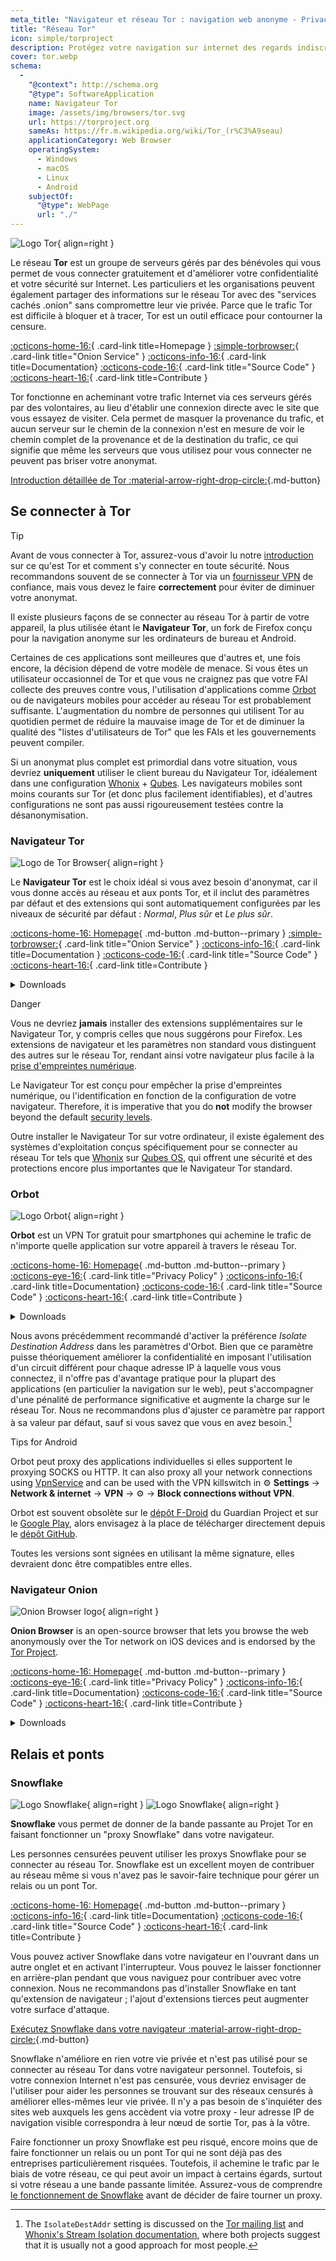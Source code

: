 ```yaml
---
meta_title: "Navigateur et réseau Tor : navigation web anonyme - Privacy Guides"
title: "Réseau Tor"
icon: simple/torproject
description: Protégez votre navigation sur internet des regards indiscrets en utilisant le réseau Tor, un réseau sécurisé qui contourne la censure.
cover: tor.webp
schema:
  - 
    "@context": http://schema.org
    "@type": SoftwareApplication
    name: Navigateur Tor
    image: /assets/img/browsers/tor.svg
    url: https://torproject.org
    sameAs: https://fr.m.wikipedia.org/wiki/Tor_(r%C3%A9seau)
    applicationCategory: Web Browser
    operatingSystem:
      - Windows
      - macOS
      - Linux
      - Android
    subjectOf:
      "@type": WebPage
      url: "./"
---
```


![Logo Tor](assets/img/self-contained-networks/tor.svg){ align=right }

Le réseau **Tor** est un groupe de serveurs gérés par des bénévoles qui vous permet de vous connecter gratuitement et d'améliorer votre confidentialité et votre sécurité sur Internet. Les particuliers et les organisations peuvent également partager des informations sur le réseau Tor avec des "services cachés .onion" sans compromettre leur vie privée. Parce que le trafic Tor est difficile à bloquer et à tracer, Tor est un outil efficace pour contourner la censure.

[:octicons-home-16:](https://torproject.org){ .card-link title=Homepage }
[:simple-torbrowser:](http://2gzyxa5ihm7nsggfxnu52rck2vv4rvmdlkiu3zzui5du4xyclen53wid.onion){ .card-link title="Onion Service" }
[:octicons-info-16:](https://tb-manual.torproject.org){ .card-link title=Documentation}
[:octicons-code-16:](https://gitlab.torproject.org/tpo/core/tor){ .card-link title="Source Code" }
[:octicons-heart-16:](https://donate.torproject.org){ .card-link title=Contribute }

Tor fonctionne en acheminant votre trafic Internet via ces serveurs gérés par des volontaires, au lieu d'établir une connexion directe avec le site que vous essayez de visiter. Cela permet de masquer la provenance du trafic, et aucun serveur sur le chemin de la connexion n'est en mesure de voir le chemin complet de la provenance et de la destination du trafic, ce qui signifie que même les serveurs que vous utilisez pour vous connecter ne peuvent pas briser votre anonymat.

[Introduction détaillée de Tor :material-arrow-right-drop-circle:](advanced/tor-overview.md ""){.md-button}

## Se connecter à Tor

<div class="admonition tip" markdown>
<p class="admonition-title">Tip</p>

Avant de vous connecter à Tor, assurez-vous d'avoir lu notre [introduction](advanced/tor-overview.md) sur ce qu'est Tor et comment s'y connecter en toute sécurité. Nous recommandons souvent de se connecter à Tor via un [fournisseur VPN](vpn.md) de confiance, mais vous devez le faire **correctement** pour éviter de diminuer votre anonymat.

</div>

Il existe plusieurs façons de se connecter au réseau Tor à partir de votre appareil, la plus utilisée étant le **Navigateur Tor**, un fork de Firefox conçu pour la navigation anonyme sur les ordinateurs de bureau et Android.

Certaines de ces applications sont meilleures que d'autres et, une fois encore, la décision dépend de votre modèle de menace. Si vous êtes un utilisateur occasionnel de Tor et que vous ne craignez pas que votre FAI collecte des preuves contre vous, l'utilisation d'applications comme [Orbot](#orbot) ou de navigateurs mobiles pour accéder au réseau Tor est probablement suffisante. L'augmentation du nombre de personnes qui utilisent Tor au quotidien permet de réduire la mauvaise image de Tor et de diminuer la qualité des "listes d'utilisateurs de Tor" que les FAIs et les gouvernements peuvent compiler.

Si un anonymat plus complet est primordial dans votre situation, vous devriez **uniquement** utiliser le client bureau du Navigateur Tor, idéalement dans une configuration [Whonix](desktop.md#whonix) + [Qubes](desktop.md#qubes-os). Les navigateurs mobiles sont moins courants sur Tor (et donc plus facilement identifiables), et d'autres configurations ne sont pas aussi rigoureusement testées contre la désanonymisation.

### Navigateur Tor

<div class="admonition recommendation" markdown>

![Logo de Tor Browser](assets/img/browsers/tor.svg){ align=right }

Le **Navigateur Tor** est le choix idéal si vous avez besoin d'anonymat, car il vous donne accès au réseau et aux ponts Tor, et il inclut des paramètres par défaut et des extensions qui sont automatiquement configurées par les niveaux de sécurité par défaut : *Normal*, *Plus sûr* et *Le plus sûr*.

[:octicons-home-16: Homepage](https://torproject.org){ .md-button .md-button--primary }
[:simple-torbrowser:](http://2gzyxa5ihm7nsggfxnu52rck2vv4rvmdlkiu3zzui5du4xyclen53wid.onion){ .card-link title="Onion Service" }
[:octicons-info-16:](https://tb-manual.torproject.org){ .card-link title=Documentation }
[:octicons-code-16:](https://gitlab.torproject.org/tpo/applications/tor-browser){ .card-link title="Source Code" }
[:octicons-heart-16:](https://donate.torproject.org){ .card-link title=Contribute }

<details class="downloads" markdown>
<summary>Downloads</summary>

- [:simple-googleplay: Google Play](https://play.google.com/store/apps/details?id=org.torproject.torbrowser)
- [:simple-android: Android](https://torproject.org/download/#android)
- [:simple-windows11: Windows](https://torproject.org/download)
- [:simple-apple: macOS](https://torproject.org/download)
- [:simple-linux: Linux](https://torproject.org/download)

</details>

</div>

<div class="admonition danger" markdown>
<p class="admonition-title">Danger</p>

Vous ne devriez **jamais** installer des extensions supplémentaires sur le Navigateur Tor, y compris celles que nous suggérons pour Firefox. Les extensions de navigateur et les paramètres non standard vous distinguent des autres sur le réseau Tor, rendant ainsi votre navigateur plus facile à la [prise d'empreintes numérique](https://support.torproject.org/fr/glossary/browser-fingerprinting/).

</div>

Le Navigateur Tor est conçu pour empêcher la prise d'empreintes numérique, ou l'identification en fonction de la configuration de votre navigateur. Therefore, it is imperative that you do **not** modify the browser beyond the default [security levels](https://tb-manual.torproject.org/security-settings).

Outre installer le Navigateur Tor sur votre ordinateur, il existe également des systèmes d'exploitation conçus spécifiquement pour se connecter au réseau Tor tels que [Whonix](desktop.md#whonix) sur [Qubes OS](desktop.md#qubes-os), qui offrent une sécurité et des protections encore plus importantes que le Navigateur Tor standard.

### Orbot

<div class="admonition recommendation" markdown>

![Logo Orbot](assets/img/self-contained-networks/orbot.svg){ align=right }

**Orbot** est un VPN Tor gratuit pour smartphones qui achemine le trafic de n'importe quelle application sur votre appareil à travers le réseau Tor.

[:octicons-home-16: Homepage](https://orbot.app){ .md-button .md-button--primary }
[:octicons-eye-16:](https://orbot.app/privacy-policy){ .card-link title="Privacy Policy" }
[:octicons-info-16:](https://orbot.app/faqs){ .card-link title=Documentation}
[:octicons-code-16:](https://orbot.app/code){ .card-link title="Source Code" }
[:octicons-heart-16:](https://orbot.app/donate){ .card-link title=Contribute }

<details class="downloads" markdown>
<summary>Downloads</summary>

- [:simple-googleplay: Google Play](https://play.google.com/store/apps/details?id=org.torproject.android)
- [:simple-appstore: App Store](https://apps.apple.com/app/id1609461599)
- [:simple-github: GitHub](https://github.com/guardianproject/orbot/releases)

</details>

</div>

Nous avons précédemment recommandé d'activer la préférence *Isolate Destination Address* dans les paramètres d'Orbot. Bien que ce paramètre puisse théoriquement améliorer la confidentialité en imposant l'utilisation d'un circuit différent pour chaque adresse IP à laquelle vous vous connectez, il n'offre pas d'avantage pratique pour la plupart des applications (en particulier la navigation sur le web), peut s'accompagner d'une pénalité de performance significative et augmente la charge sur le réseau Tor. Nous ne recommandons plus d'ajuster ce paramètre par rapport à sa valeur par défaut, sauf si vous savez que vous en avez besoin.[^1]

<div class="admonition tip" markdown>
<p class="admonition-title">Tips for Android</p>

Orbot peut proxy des applications individuelles si elles supportent le proxying SOCKS ou HTTP. It can also proxy all your network connections using [VpnService](https://developer.android.com/reference/android/net/VpnService) and can be used with the VPN killswitch in :gear: **Settings** → **Network & internet** → **VPN** → :gear: → **Block connections without VPN**.

Orbot est souvent obsolète sur le [dépôt F-Droid](https://guardianproject.info/fdroid) du Guardian Project et sur le [Google Play](https://play.google.com/store/apps/details?id=org.torproject.android), alors envisagez à la place de télécharger directement depuis le [dépôt GitHub](https://github.com/guardianproject/orbot/releases).

Toutes les versions sont signées en utilisant la même signature, elles devraient donc être compatibles entre elles.

</div>

### Navigateur Onion

<div class="admonition recommendation" markdown>

![Onion Browser logo](assets/img/self-contained-networks/onion_browser.svg){ align=right }

**Onion Browser** is an open-source browser that lets you browse the web anonymously over the Tor network on iOS devices and is endorsed by the [Tor Project](https://support.torproject.org/glossary/onion-browser).

[:octicons-home-16: Homepage](https://onionbrowser.com){ .md-button .md-button--primary }
[:octicons-eye-16:](https://onionbrowser.com/privacy-policy){ .card-link title="Privacy Policy" }
[:octicons-info-16:](https://onionbrowser.com/faqs){ .card-link title=Documentation}
[:octicons-code-16:](https://github.com/OnionBrowser/OnionBrowser){ .card-link title="Source Code" }
[:octicons-heart-16:](https://onionbrowser.com/donate){ .card-link title=Contribute }

<details class="downloads" markdown>
<summary>Downloads</summary>

- [:simple-appstore: App Store](https://apps.apple.com/app/id519296448)

</details>

</div>

## Relais et ponts

### Snowflake

<div class="admonition recommendation" markdown>

![Logo Snowflake](assets/img/browsers/snowflake.svg#only-light){ align=right }
![Logo Snowflake](assets/img/browsers/snowflake-dark.svg#only-dark){ align=right }

**Snowflake** vous permet de donner de la bande passante au Projet Tor en faisant fonctionner un "proxy Snowflake" dans votre navigateur.

Les personnes censurées peuvent utiliser les proxys Snowflake pour se connecter au réseau Tor. Snowflake est un excellent moyen de contribuer au réseau même si vous n'avez pas le savoir-faire technique pour gérer un relais ou un pont Tor.

[:octicons-home-16: Homepage](https://snowflake.torproject.org){ .md-button .md-button--primary }
[:octicons-info-16:](https://gitlab.torproject.org/tpo/anti-censorship/pluggable-transports/snowflake/-/wikis/Technical%20Overview){ .card-link title=Documentation}
[:octicons-code-16:](https://gitlab.torproject.org/tpo/anti-censorship/pluggable-transports/snowflake){ .card-link title="Source Code" }
[:octicons-heart-16:](https://donate.torproject.org){ .card-link title=Contribute }

</details>

</div>

Vous pouvez activer Snowflake dans votre navigateur en l'ouvrant dans un autre onglet et en activant l'interrupteur. Vous pouvez le laisser fonctionner en arrière-plan pendant que vous naviguez pour contribuer avec votre connexion. Nous ne recommandons pas d'installer Snowflake en tant qu'extension de navigateur ; l'ajout d'extensions tierces peut augmenter votre surface d'attaque.

[Exécutez Snowflake dans votre navigateur :material-arrow-right-drop-circle:](https://snowflake.torproject.org/embed.html ""){.md-button}

Snowflake n'améliore en rien votre vie privée et n'est pas utilisé pour se connecter au réseau Tor dans votre navigateur personnel. Toutefois, si votre connexion Internet n'est pas censurée, vous devriez envisager de l'utiliser pour aider les personnes se trouvant sur des réseaux censurés à améliorer elles-mêmes leur vie privée. Il n'y a pas besoin de s'inquiéter des sites web auxquels les gens accèdent via votre proxy - leur adresse IP de navigation visible correspondra à leur nœud de sortie Tor, pas à la vôtre.

Faire fonctionner un proxy Snowflake est peu risqué, encore moins que de faire fonctionner un relais ou un pont Tor qui ne sont déjà pas des entreprises particulièrement risquées. Toutefois, il achemine le trafic par le biais de votre réseau, ce qui peut avoir un impact à certains égards, surtout si votre réseau a une bande passante limitée. Assurez-vous de comprendre [le fonctionnement de Snowflake](https://gitlab.torproject.org/tpo/anti-censorship/pluggable-transports/snowflake/-/wikis/home) avant de décider de faire tourner un proxy.

[^1]: The `IsolateDestAddr` setting is discussed on the [Tor mailing list](https://lists.torproject.org/pipermail/tor-talk/2012-May/024403.html) and [Whonix's Stream Isolation documentation](https://whonix.org/wiki/Stream_Isolation), where both projects suggest that it is usually not a good approach for most people.
